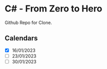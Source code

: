 
# C# - From Zero to Hero

Github Repo for Clone.


## Calendars

- [x]  16/01/2023
- [ ]  23/01/2023
- [ ]  30/01/2023
